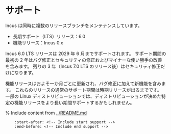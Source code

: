 # サポート

<!-- Include start release -->

Incus は同時に複数のリリースブランチをメンテナンスしています。

- 長期サポート（LTS）リリース：6.0
- 機能リリース：Incus 0.x

<!-- Include end release -->

Incus 6.0 LTS リリースは 2029 年 6 月までサポートされます。
サポート期間の最初の 2 年はバグ修正とセキュリティの修正およびマイナーな使い勝手の改善を含みます。
残りの 3 年（Incus 7.0 LTS のリリース後）はセキュリティ修正だけになります。

機能リリースはおよそ一か月ごとに更新され、バグ修正に加えて新機能を含みます。
これらのリリースの通常のサポート期間は時期リリースが出るまでです。
一部の Linux ディストリビューションでは、ディストリビューションが決めた特定の機能リリースをより長い期間サポートするかもしれません。

% Include content from [../README.md](../README.md)
```{include} ../README.md
    :start-after: <!-- Include start support -->
    :end-before: <!-- Include end support -->
```
